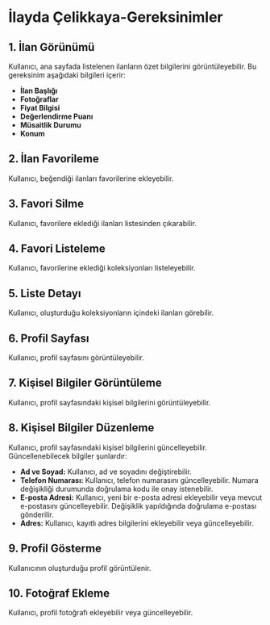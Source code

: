 # İlayda Çelikkaya-Gereksinimler

## 1. İlan Görünümü  
Kullanıcı, ana sayfada listelenen ilanların özet bilgilerini görüntüleyebilir. Bu gereksinim aşağıdaki bilgileri içerir:  
- **İlan Başlığı**  
- **Fotoğraflar**  
- **Fiyat Bilgisi**  
- **Değerlendirme Puanı**  
- **Müsaitlik Durumu**  
- **Konum**  

## 2. İlan Favorileme  
Kullanıcı, beğendiği ilanları favorilerine ekleyebilir.  

## 3. Favori Silme  
Kullanıcı, favorilere eklediği ilanları listesinden çıkarabilir.  

## 4. Favori Listeleme  
Kullanıcı, favorilerine eklediği koleksiyonları listeleyebilir.  

## 5. Liste Detayı  
Kullanıcı, oluşturduğu koleksiyonların içindeki ilanları görebilir.  

## 6. Profil Sayfası  
Kullanıcı, profil sayfasını görüntüleyebilir.  

## 7. Kişisel Bilgiler Görüntüleme  
Kullanıcı, profil sayfasındaki kişisel bilgilerini görüntüleyebilir.  

## 8. Kişisel Bilgiler Düzenleme  
Kullanıcı, profil sayfasındaki kişisel bilgilerini güncelleyebilir. Güncellenebilecek bilgiler şunlardır:  
- **Ad ve Soyad:** Kullanıcı, ad ve soyadını değiştirebilir.  
- **Telefon Numarası:** Kullanıcı, telefon numarasını güncelleyebilir. Numara değişikliği durumunda doğrulama kodu ile onay istenebilir.  
- **E-posta Adresi:** Kullanıcı, yeni bir e-posta adresi ekleyebilir veya mevcut e-postasını güncelleyebilir. Değişiklik yapıldığında doğrulama e-postası gönderilir.  
- **Adres:** Kullanıcı, kayıtlı adres bilgilerini ekleyebilir veya güncelleyebilir.  

## 9. Profil Gösterme  
Kullanıcının oluşturduğu profil görüntülenir.  

## 10. Fotoğraf Ekleme  
Kullanıcı, profil fotoğrafı ekleyebilir veya güncelleyebilir.  
